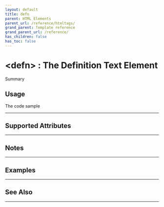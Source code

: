 ```yaml
---
layout: default
title: defn
parent: HTML Elements
parent_url: /reference/htmltags/
grand_parent: Template reference
grand_parent_url: /reference/
has_children: false
has_toc: false
---
```


# &lt;defn&gt; : The Definition Text Element

Summary

## Usage

 The code sample

---

## Supported Attributes


---

## Notes


---

## Examples


---


## See Also


---

